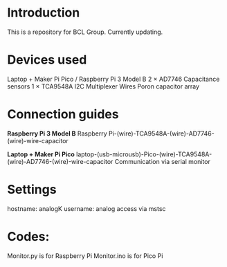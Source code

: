 # Introduction
This is a repository for BCL Group. Currently updating.

# Devices used
Laptop + Maker Pi Pico / Raspberry Pi 3 Model B
2 × AD7746 Capacitance sensors
1 × TCA9548A I2C Multiplexer
Wires
Poron capacitor array

# Connection guides
**Raspberry Pi 3 Model B**
Raspberry Pi-(wire)-TCA9548A-(wire)-AD7746-(wire)-wire-capacitor

**Laptop + Maker Pi Pico**
laptop-(usb-microusb)-Pico-(wire)-TCA9548A-(wire)-AD7746-(wire)-wire-capacitor
Communication via serial monitor

# Settings
hostname: analogK
username: analog
access via mstsc

# Codes:
Monitor.py is for Raspberry Pi
Monitor.ino is for Pico Pi
